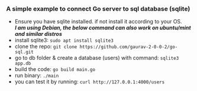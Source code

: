 ### A simple example to connect Go server to sql database (sqlite)

- Ensure you have sqlite installed. if not install it according to your OS.<br>
***I am using Debian, the below command can also work on ubuntu/mint and similar distros*** 
- install sqlite3: `sudo apt install sqlite3`
- clone the repo: `git clone https://github.com/gaurav-2-0-0-2/go-sql.git`
- go to db folder & create a database (users) with command: `sqlite3 app.db`
- build the code: `go build main.go`
- run binary: `./main`
- you can test it by running: `curl http://127.0.0.1:4000/users`
